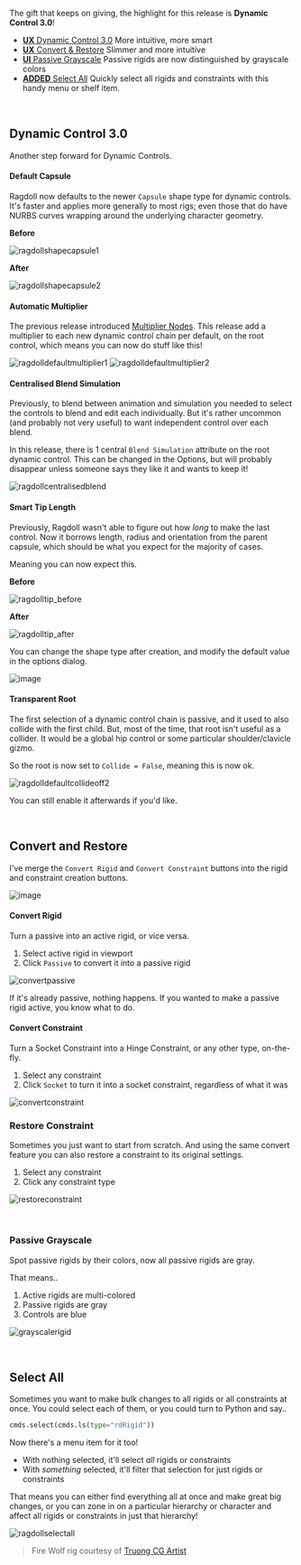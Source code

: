 The gift that keeps on giving, the highlight for this release is **Dynamic Control 3.0**!

- [**UX** Dynamic Control 3.0](#dynamic-control-30) More intuitive, more smart
- [**UX** Convert & Restore](#convert-and-restore) Slimmer and more intuitive
- [**UI** Passive Grayscale](#passive-grayscale) Passive rigids are now distinguished by grayscale colors
- [**ADDED** Select All](#select-all) Quickly select all rigids and constraints with this handy menu or shelf item.

<br>

## Dynamic Control 3.0

Another step forward for Dynamic Controls.

#### Default Capsule

Ragdoll now defaults to the newer `Capsule` shape type for dynamic controls. It's faster and applies more generally to most rigs; even those that do have NURBS curves wrapping around the underlying character geometry.

**Before**

![ragdollshapecapsule1](https://user-images.githubusercontent.com/2152766/104713275-91654a00-571b-11eb-83cc-595af18f5f2f.gif)

**After**

![ragdollshapecapsule2](https://user-images.githubusercontent.com/2152766/104713268-90ccb380-571b-11eb-99a1-33a8e3ab3f87.gif)

#### Automatic Multiplier

The previous release introduced [Multiplier Nodes](/releases/2021.01.14/#multiplier-nodes). This release add a multiplier to each new dynamic control chain per default, on the root control, which means you can now do stuff like this!

![ragdolldefaultmultiplier1](https://user-images.githubusercontent.com/2152766/104618285-667be700-5684-11eb-917e-292e190452dc.gif)
![ragdolldefaultmultiplier2](https://user-images.githubusercontent.com/2152766/104618296-6bd93180-5684-11eb-8d36-3f6582f69077.gif)

#### Centralised Blend Simulation

Previously, to blend between animation and simulation you needed to select the controls to blend and edit each individually. But it's rather uncommon (and probably not very useful) to want independent control over each blend.

In this release, there is 1 central `Blend Simulation` attribute on the root dynamic control. This can be changed in the Options, but will probably disappear unless someone says they like it and wants to keep it!

![ragdollcentralisedblend](https://user-images.githubusercontent.com/2152766/104612685-62e56180-567e-11eb-8c8c-21f1f57db099.gif)

#### Smart Tip Length

Previously, Ragdoll wasn't able to figure out how *long* to make the last control. Now it borrows length, radius and orientation from the parent capsule, which should be what you expect for the majority of cases.

Meaning you can now expect this.

**Before**

![ragdolltip_before](https://user-images.githubusercontent.com/2152766/104611251-d38b7e80-567c-11eb-8976-3fb87d67fa2b.gif) 

**After**

![ragdolltip_after](https://user-images.githubusercontent.com/2152766/104611220-cc647080-567c-11eb-809c-414607876bc2.gif)

You can change the shape type after creation, and modify the default value in the options dialog.

![image](https://user-images.githubusercontent.com/2152766/104717762-b066da80-5721-11eb-849c-1465a6474924.png)

#### Transparent Root

The first selection of a dynamic control chain is passive, and it used to also collide with the first child. But, most of the time, that root isn't useful as a collider. It would be a global hip control or some particular shoulder/clavicle gizmo.

So the root is now set to `Collide = False`, meaning this is now ok.

![ragdolldefaultcollideoff2](https://user-images.githubusercontent.com/2152766/104714354-06854f00-571d-11eb-96ed-97d62c8d8678.gif)

You can still enable it afterwards if you'd like.

<br>

## Convert and Restore

I've merge the `Convert Rigid` and `Convert Constraint` buttons into the rigid and constraint creation buttons.

![image](https://user-images.githubusercontent.com/47274066/104730385-deecb180-5731-11eb-96ae-e76fa3594980.png)

#### Convert Rigid

Turn a passive into an active rigid, or vice versa.

1. Select active rigid in viewport
2. Click `Passive` to convert it into a passive rigid

![convertpassive](https://user-images.githubusercontent.com/47274066/104730445-f5930880-5731-11eb-8d2f-a25fa30f2297.gif)

If it's already passive, nothing happens. If you wanted to make a passive rigid active, you know what to do.

#### Convert Constraint

Turn a Socket Constraint into a Hinge Constraint, or any other type, on-the-fly.

1. Select any constraint
2. Click `Socket` to turn it into a socket constraint, regardless of what it was

![convertconstraint](https://user-images.githubusercontent.com/47274066/104730441-f461db80-5731-11eb-9b0a-8cb9ed03d122.gif)

### Restore Constraint

Sometimes you just want to start from scratch. And using the same convert feature you can also restore a constraint to its original settings.

1. Select any constraint
2. Click any constraint type

![restoreconstraint](https://user-images.githubusercontent.com/47274066/104730440-f3c94500-5731-11eb-9822-7c05343d4cc6.gif)

<br>

### Passive Grayscale

Spot passive rigids by their colors, now all passive rigids are gray.

That means..

1. Active rigids are multi-colored
2. Passive rigids are gray
3. Controls are blue

![grayscalerigid](https://user-images.githubusercontent.com/47274066/104733490-abf8ec80-5736-11eb-9334-4eb150236e85.gif)

<br>

## Select All

Sometimes you want to make bulk changes to all rigids or all constraints at once. You could select each of them, or you could turn to Python and say..

```py
cmds.select(cmds.ls(type="rdRigid"))
```

Now there's a menu item for it too!

- With nothing selected, it'll select *all* rigids or constraints
- With *something* selected, it'll filter that selection for just rigids or constraints

That means you can either find everything all at once and make great big changes, or you can zone in on a particular hierarchy or character and affect all rigids or constraints in just that hierarchy!

![ragdollselectall](https://user-images.githubusercontent.com/2152766/104617794-c756ef80-5683-11eb-8fe4-ec16dae50795.gif)

> Fire Wolf rig courtesy of [Truong CG Artist](https://gumroad.com/truongcgartist?sort=page_layout#krsIT)
